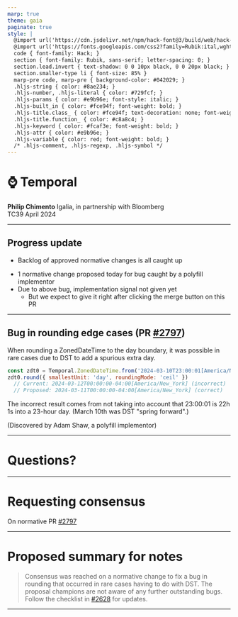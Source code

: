 ```yaml
---
marp: true
theme: gaia
paginate: true
style: |
  @import url('https://cdn.jsdelivr.net/npm/hack-font@3/build/web/hack-subset.css');
  @import url('https://fonts.googleapis.com/css2?family=Rubik:ital,wght@0,400;0,700;1,400;1,700&display=swap');
  code { font-family: Hack; }
  section { font-family: Rubik, sans-serif; letter-spacing: 0; }
  section.lead.invert { text-shadow: 0 0 10px black, 0 0 20px black; }
  section.smaller-type li { font-size: 85% }
  marp-pre code, marp-pre { background-color: #042029; }
  .hljs-string { color: #8ae234; }
  .hljs-number, .hljs-literal { color: #729fcf; }
  .hljs-params { color: #e9b96e; font-style: italic; }
  .hljs-built_in { color: #fce94f; font-weight: bold; }
  .hljs-title.class_ { color: #fce94f; text-decoration: none; font-weight: bold; }
  .hljs-title.function_ { color: #c8a8c4; }
  .hljs-keyword { color: #fcaf3e; font-weight: bold; }
  .hljs-attr { color: #e9b96e; }
  .hljs-variable { color: red; font-weight: bold; }
  /* .hljs-comment, .hljs-regexp, .hljs-symbol */
---
```


<!-- _class: invert lead -->

# ⌚ **Temporal**

**Philip Chimento**
Igalia, in partnership with Bloomberg  
TC39 April 2024

---

## Progress update

- Backlog of approved normative changes is all caught up
<!-- Finished all potentially disruptive editorial changes that were planned -->
- 1 normative change proposed today for bug caught by a polyfill implementor
- Due to above bug, implementation signal not given yet
  - But we expect to give it right after clicking the merge button on this PR

---

## Bug in rounding edge cases (PR [#2797](https://github.com/tc39/proposal-temporal/pull/2797))

When rounding a ZonedDateTime to the day boundary, it was possible in rare cases due to DST to add a spurious extra day.

```js
const zdt0 = Temporal.ZonedDateTime.from('2024-03-10T23:00:01[America/New_York]')
zdt0.round({ smallestUnit: 'day', roundingMode: 'ceil' })
  // Current: 2024-03-12T00:00:00-04:00[America/New_York] (incorrect)
  // Proposed: 2024-03-11T00:00:00-04:00[America/New_York] (correct)
```
The incorrect result comes from not taking into account that 23:00:01 is 22h 1s into a 23-hour day. (March 10th was DST "spring forward".)

(Discovered by Adam Shaw, a polyfill implementor)

---

<!-- _class: invert lead -->

# Questions?

---

<!-- _class: lead -->

# Requesting consensus

On normative PR [#2797](https://github.com/tc39/proposal-temporal/pull/2797)

---

# Proposed summary for notes

> Consensus was reached on a normative change to fix a bug in rounding that occurred in rare cases having to do with DST.
> The proposal champions are not aware of any further outstanding bugs<!--, and expect implementations to be able to use the proposal as a stable base in the coming weeks with only editorial changes expected-->. Follow the checklist in [#2628](https://github.com/tc39/proposal-temporal/issues/2628) for updates.

---
